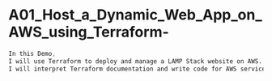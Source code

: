 # A01_Host_a_Dynamic_Web_App_on_AWS_using_Terraform-

```css
In this Demo,
I will use Terraform to deploy and manage a LAMP Stack website on AWS.
I will interpret Terraform documentation and write code for AWS services
```